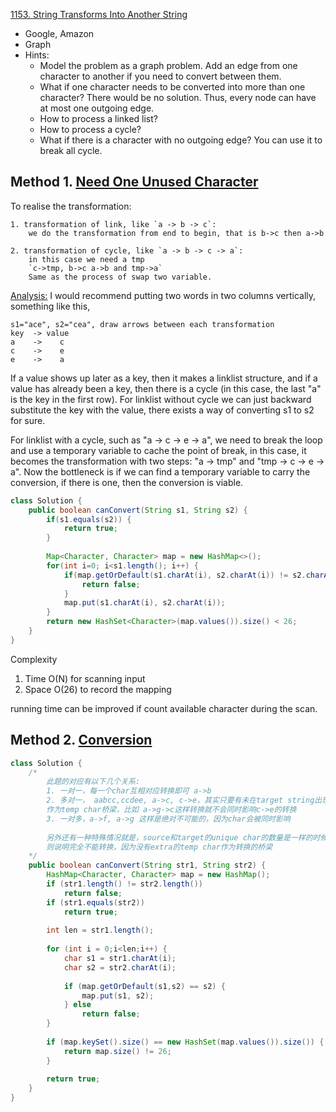 [1153. String Transforms Into Another String](https://leetcode.com/problems/string-transforms-into-another-string/)

* Google, Amazon
* Graph
* Hints:
    * Model the problem as a graph problem. Add an edge from one character to another if you need to convert between them.
    * What if one character needs to be converted into more than one character? There would be no solution. Thus, every node can have at most one outgoing edge.
    * How to process a linked list?
    * How to process a cycle?
    * What if there is a character with no outgoing edge? You can use it to break all cycle.
    

## Method 1. [Need One Unused Character](https://leetcode.com/problems/string-transforms-into-another-string/discuss/355382/JavaC%2B%2BPython-Need-One-Unused-Character)
To realise the transformation:

    1. transformation of link, like `a -> b -> c`:
        we do the transformation from end to begin, that is b->c then a->b

    2. transformation of cycle, like `a -> b -> c -> a`:
        in this case we need a tmp
        `c->tmp, b->c a->b and tmp->a`
        Same as the process of swap two variable.

[Analysis:](https://leetcode.com/problems/string-transforms-into-another-string/discuss/355382/JavaC++Python-Need-One-Unused-Character/352449) 
I would recommend putting two words in two columns vertically, something like this,

    s1="ace", s2="cea", draw arrows between each transformation
    key  -> value
    a    ->    c
    c    ->    e
    e    ->    a

If a value shows up later as a key, then it makes a linklist structure, 
and if a value has already been a key, then there is a cycle (in this case, the last "a" is the key in the first row).
For linklist without cycle we can just backward substitute the key with the value, there exists a way of converting s1 to s2 for sure.

For linklist with a cycle, such as "a -> c -> e -> a", we need to break the loop and use a temporary variable to cache the point of break,
in this case, it becomes the transformation with two steps: "a -> tmp" and "tmp -> c -> e -> a".
Now the bottleneck is if we can find a temporary variable to carry the conversion, if there is one, then the conversion is viable.

```java
class Solution {
    public boolean canConvert(String s1, String s2) {
        if(s1.equals(s2)) {
            return true;
        }
        
        Map<Character, Character> map = new HashMap<>();
        for(int i=0; i<s1.length(); i++) {
            if(map.getOrDefault(s1.charAt(i), s2.charAt(i)) != s2.charAt(i)) {
                return false;
            }
            map.put(s1.charAt(i), s2.charAt(i));
        }
        return new HashSet<Character>(map.values()).size() < 26;
    }
}
```
Complexity
1. Time O(N) for scanning input
2. Space O(26) to record the mapping

running time can be improved if count available character during the scan.


## Method 2. [Conversion](https://leetcode.com/problems/string-transforms-into-another-string/discuss/355382/JavaC++Python-Need-One-Unused-Character/361306)
```java
class Solution {
    /*
        此题的对应有以下几个关系:
        1. 一对一，每一个char互相对应转换即可 a->b
        2. 多对一， aabcc,ccdee, a->c, c->e，其实只要有未在target string出现过的char，那么就可以拿来
        作为temp char桥梁，比如 a->g->c这样转换就不会同时影响c->e的转换
        3. 一对多，a->f, a->g 这样是绝对不可能的，因为char会被同时影响
        
        另外还有一种特殊情况就是，source和target的unique char的数量是一样的时候，如果此时是26个
        则说明完全不能转换，因为没有extra的temp char作为转换的桥梁
    */
    public boolean canConvert(String str1, String str2) {
        HashMap<Character, Character> map = new HashMap();
        if (str1.length() != str2.length())
            return false;
        if (str1.equals(str2))
            return true;
        
        int len = str1.length();
        
        for (int i = 0;i<len;i++) {
            char s1 = str1.charAt(i);
            char s2 = str2.charAt(i);
            
            if (map.getOrDefault(s1,s2) == s2) {
                map.put(s1, s2);
            } else
                return false;
        }
        
        if (map.keySet().size() == new HashSet(map.values()).size()) {
            return map.size() != 26;
        }
        
        return true;
    }
}
```

